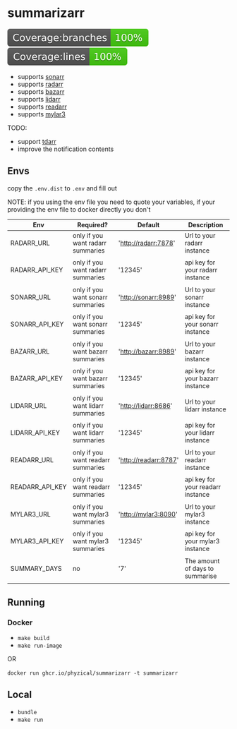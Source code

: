 # summarizarr

<img src="./badges/badge-branches.svg" alt="Alt text" >
<img src="./badges/badge-lines.svg" alt="Alt text"  >

* supports [sonarr](https://github.com/Sonarr/Sonarr)
* supports [radarr](https://github.com/Radarr/Radarr)
* supports [bazarr](https://github.com/morpheus65535/bazarr)
* supports [lidarr](https://github.com/Lidarr/Lidarr)
* supports [readarr](https://github.com/Radarr/Radarr)
* supports [mylar3](https://github.com/mylar3/mylar3)

TODO:

* support [tdarr](https://github.com/HaveAGitGat/Tdarr)
* improve the notification contents

## Envs

copy the `.env.dist` to `.env` and fill out

NOTE: if you using the env file you need to quote your variables, if your providing the env file to docker directly you don't

| Env             | Required?                          | Default                 | Description                       |
| --------------- | ---------------------------------- | ----------------------- | --------------------------------- |
| RADARR_URL      | only if you want radarr summaries  | '<http://radarr:7878>'  | Url to your radarr instance       |
|                 |                                    |                         |                                   |
| RADARR_API_KEY  | only if you want radarr summaries  | '12345'                 | api key for your radarr instance  |
|                 |                                    |                         |                                   |
| SONARR_URL      | only if you want sonarr summaries  | '<http://sonarr:8989>'  | Url to your sonarr instance       |
|                 |                                    |                         |                                   |
| SONARR_API_KEY  | only if you want sonarr summaries  | '12345'                 | api key for your sonarr instance  |
|                 |                                    |                         |                                   |
| BAZARR_URL      | only if you want bazarr summaries  | '<http://bazarr:8989>'  | Url to your bazarr instance       |
|                 |                                    |                         |                                   |
| BAZARR_API_KEY  | only if you want bazarr summaries  | '12345'                 | api key for your bazarr instance  |
|                 |                                    |                         |                                   |
| LIDARR_URL      | only if you want lidarr summaries  | '<http://lidarr:8686>'  | Url to your lidarr instance       |
|                 |                                    |                         |                                   |
| LIDARR_API_KEY  | only if you want lidarr summaries  | '12345'                 | api key for your lidarr instance  |
|                 |                                    |                         |                                   |
| READARR_URL     | only if you want readarr summaries | '<http://readarr:8787>' | Url to your readarr instance      |
|                 |                                    |                         |                                   |
| READARR_API_KEY | only if you want readarr summaries | '12345'                 | api key for your readarr instance |
|                 |                                    |                         |                                   |
| MYLAR3_URL      | only if you want mylar3 summaries  | '<http://mylar3:8090>'  | Url to your mylar3 instance       |
|                 |                                    |                         |                                   |
| MYLAR3_API_KEY  | only if you want mylar3 summaries  | '12345'                 | api key for your mylar3 instance  |
|                 |                                    |                         |                                   |
| SUMMARY_DAYS    | no                                 | '7'                     | The amount of days to summarise   |
|                 |                                    |                         |                                   |

## Running

### Docker

* `make build`
* `make run-image`

OR

`docker run ghcr.io/phyzical/summarizarr -t summarizarr`

## Local

* `bundle`
* `make run`
